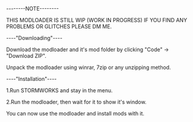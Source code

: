  --------NOTE--------
 
 THIS MODLOADER IS STILL WIP (WORK IN PROGRESS) IF YOU FIND ANY PROBLEMS OR GLITCHES PLEASE DM ME.

 
 ----"Downloading"----
 
 Download the modloader and it's mod folder by clicking "Code" -> "Download ZIP".
 
 Unpack the modloader using winrar, 7zip or any unzipping method.

 ----"Installation"----
 
 1.Run STORMWORKS and stay in the menu.
 
 2.Run the modloader, then wait for it to show it's window.
 
 You can now use the modloader and install mods with it.
